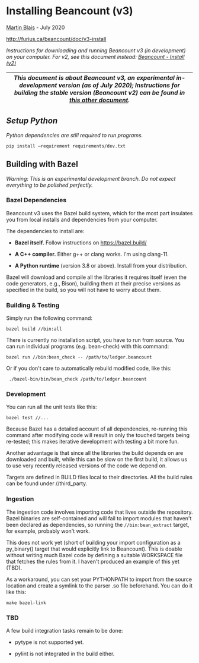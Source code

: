 # Installing Beancount (v3)<a id="title"></a>

[<u>Martin Blais</u>](mailto:blais@furius.ca) - July 2020

[<u>http://furius.ca/beancount/doc/v3-install</u>](http://furius.ca/beancount/doc/v3-install)

*Instructions for downloading and running Beancount v3 (in development) on your computer. For v2, see this document instead: [Beancount - Install (v2)](installing_beancount.md)*

<table>
<colgroup>
<col style="width: 100%" />
</colgroup>
<thead>
<tr class="header">
<th><em><strong>This document is about Beancount v3, an experimental in-development version (as of July 2020); Instructions for building the stable version (Beancount v2) can be found in <a href="installing_beancount.md"><u>this other document</u></a>.</strong></em></th>
</tr>
</thead>
<tbody>
</tbody>
</table>

## *Setup Python*<a id="setup-python"></a>

*Python dependencies are still required to run programs.*

    pip install –requirement requirements/dev.txt

## Building with Bazel<a id="building-with-bazel"></a>

*Warning: This is an experimental development branch. Do not expect everything to be polished perfectly.*

### Bazel Dependencies<a id="bazel-dependencies"></a>

Beancount v3 uses the Bazel build system, which for the most part insulates you from local installs and dependencies from your computer.

The dependencies to install are:

-   **Bazel itself.** Follow instructions on [<u>https://bazel.build/</u>](https://bazel.build/)

-   **A C++ compiler.** Either g++ or clang works. I'm using clang-11.

-   **A Python runtime** (version 3.8 or above). Install from your distribution.

Bazel will download and compile all the libraries it requires itself (even the code generators, e.g., Bison), building them at their precise versions as specified in the build, so you will not have to worry about them.

### Building & Testing<a id="building-testing"></a>

Simply run the following command:

    bazel build //bin:all

There is currently no installation script, you have to run from source. You can run individual programs (e.g. bean-check) with this command:

    bazel run //bin:bean_check -- /path/to/ledger.beancount

Or if you don't care to automatically rebuild modified code, like this:

     ./bazel-bin/bin/bean_check /path/to/ledger.beancount

### Development<a id="development"></a>

You can run all the unit tests like this:

    bazel test //...

Because Bazel has a detailed account of all dependencies, re-running this command after modifying code will result in only the touched targets being re-tested; this makes iterative development with testing a bit more fun.

Another advantage is that since all the libraries the build depends on are downloaded and built, while this can be slow on the first build, it allows us to use very recently released versions of the code we depend on.

Targets are defined in BUILD files local to their directories. All the build rules can be found under //third\_party.

### Ingestion<a id="ingestion"></a>

The ingestion code involves importing code that lives outside the repository. Bazel binaries are self-contained and will fail to import modules that haven't been declared as dependencies, so running the `//bin:bean_extract` target, for example, probably won't work.

This does not work yet (short of building your import configuration as a py\_binary() target that would explicitly link to Beancount). This is doable without writing much Bazel code by defining a suitable WORKSPACE file that fetches the rules from it. I haven't produced an example of this yet (TBD).

As a workaround, you can set your PYTHONPATH to import from the source location and create a symlink to the parser .so file beforehand. You can do it like this:

    make bazel-link

### TBD<a id="tbd"></a>

A few build integration tasks remain to be done:

-   pytype is not supported yet.

-   pylint is not integrated in the build either.
